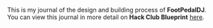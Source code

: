 <!--
  ===================    !!READ THIS NOTICE!!   ====================
  DO NOT edit this file manually. Your changes WILL BE OVERWRITTEN!
  This journal is auto generated and updated by Hack Club Blueprint.
  To edit this file, please edit your journal entries on Blueprint.
  ==================================================================
-->

This is my journal of the design and building process of **FootPedalDJ**.  
You can view this journal in more detail on **Hack Club Blueprint** [here](https://blueprint.hackclub.com/projects/161).


